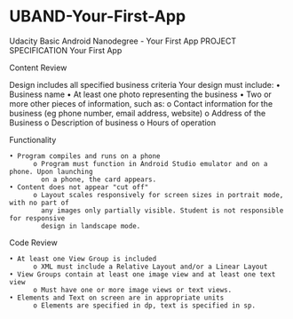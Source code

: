 # UBAND-Your-First-App
Udacity Basic Android Nanodegree - Your First App
PROJECT SPECIFICATION
Your First App

Content Review

Design includes all specified business criteria	Your design must include:
      •	Business name
      •	At least one photo representing the business
      •	Two or more other pieces of information, such as:
          o	Contact information for the business (eg phone number, email address, website)
          o	Address of the Business
          o	Description of business
          o	Hours of operation

Functionality

    • Program compiles and runs on a phone
          o Program must function in Android Studio emulator and on a phone. Upon launching 
            on a phone, the card appears.
    • Content does not appear "cut off"	
          o Layout scales responsively for screen sizes in portrait mode, with no part of 
            any images only partially visible. Student is not responsible for responsive 
            design in landscape mode.

Code Review

    • At least one View Group is included	
          o XML must include a Relative Layout and/or a Linear Layout
    • View Groups contain at least one image view and at least one text view	
          o Must have one or more image views or text views.
    • Elements and Text on screen are in appropriate units	
          o Elements are specified in dp, text is specified in sp.
